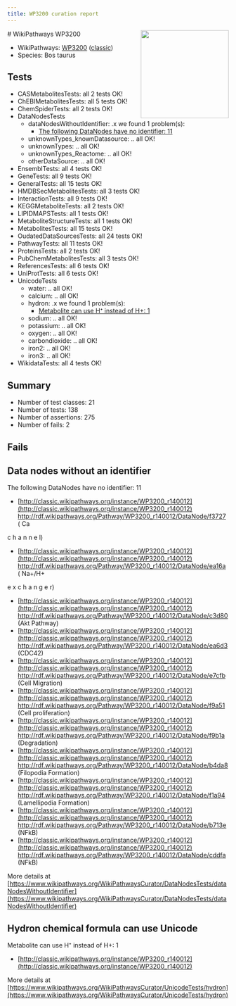 ```yaml
---
title: WP3200 curation report
---
```


<img style="float: right; width: 200px" src="https://upload.wikimedia.org/wikipedia/commons/thumb/8/83/Wplogo_with_text_500.png/640px-Wplogo_with_text_500.png" />
# WikiPathways WP3200

* WikiPathways: [WP3200](https://wikipathways.org/pathways/WP3200) ([classic](https://classic.wikipathways.org/instance/WP3200))
* Species: Bos taurus
## Tests
* CASMetabolitesTests: all 2 tests OK!
* ChEBIMetabolitesTests: all 5 tests OK!
* ChemSpiderTests: all 2 tests OK!
* DataNodesTests
    * dataNodesWithoutIdentifier: .x we found 1 problem(s):
        * [The following DataNodes have no identifier: 11](#8792c491)
    * unknownTypes_knownDatasource: .. all OK!
    * unknownTypes: .. all OK!
    * unknownTypes_Reactome: .. all OK!
    * otherDataSource: .. all OK!
* EnsemblTests: all 4 tests OK!
* GeneTests: all 9 tests OK!
* GeneralTests: all 15 tests OK!
* HMDBSecMetabolitesTests: all 3 tests OK!
* InteractionTests: all 9 tests OK!
* KEGGMetaboliteTests: all 2 tests OK!
* LIPIDMAPSTests: all 1 tests OK!
* MetaboliteStructureTests: all 1 tests OK!
* MetabolitesTests: all 15 tests OK!
* OudatedDataSourcesTests: all 24 tests OK!
* PathwayTests: all 11 tests OK!
* ProteinsTests: all 2 tests OK!
* PubChemMetabolitesTests: all 3 tests OK!
* ReferencesTests: all 6 tests OK!
* UniProtTests: all 6 tests OK!
* UnicodeTests
    * water: .. all OK!
    * calcium: .. all OK!
    * hydron: .x we found 1 problem(s):
        * [Metabolite can use H⁺ instead of H+: 1](#484bab84)
    * sodium: .. all OK!
    * potassium: .. all OK!
    * oxygen: .. all OK!
    * carbondioxide: .. all OK!
    * iron2: .. all OK!
    * iron3: .. all OK!
* WikidataTests: all 4 tests OK!


## Summary

* Number of test classes: 21
* Number of tests: 138
* Number of assertions: 275
* Number of fails: 2

## Fails

<a name="8792c491" />

## Data nodes without an identifier

The following DataNodes have no identifier: 11

* [http://classic.wikipathways.org/instance/WP3200_r140012](http://classic.wikipathways.org/instance/WP3200_r140012) http://rdf.wikipathways.org/Pathway/WP3200_r140012/DataNode/f3727 (
Ca

c
h
a
n
n
e
l)
* [http://classic.wikipathways.org/instance/WP3200_r140012](http://classic.wikipathways.org/instance/WP3200_r140012) http://rdf.wikipathways.org/Pathway/WP3200_r140012/DataNode/ea16a (
Na+/H+

e
x
c
h
a
n
g
e
r)
* [http://classic.wikipathways.org/instance/WP3200_r140012](http://classic.wikipathways.org/instance/WP3200_r140012) http://rdf.wikipathways.org/Pathway/WP3200_r140012/DataNode/c3d80 (Akt
Pathway)
* [http://classic.wikipathways.org/instance/WP3200_r140012](http://classic.wikipathways.org/instance/WP3200_r140012) http://rdf.wikipathways.org/Pathway/WP3200_r140012/DataNode/ea6d3 (CDC42)
* [http://classic.wikipathways.org/instance/WP3200_r140012](http://classic.wikipathways.org/instance/WP3200_r140012) http://rdf.wikipathways.org/Pathway/WP3200_r140012/DataNode/e7cfb (Cell Migration)
* [http://classic.wikipathways.org/instance/WP3200_r140012](http://classic.wikipathways.org/instance/WP3200_r140012) http://rdf.wikipathways.org/Pathway/WP3200_r140012/DataNode/f9a51 (Cell proliferation)
* [http://classic.wikipathways.org/instance/WP3200_r140012](http://classic.wikipathways.org/instance/WP3200_r140012) http://rdf.wikipathways.org/Pathway/WP3200_r140012/DataNode/f9b1a (Degradation)
* [http://classic.wikipathways.org/instance/WP3200_r140012](http://classic.wikipathways.org/instance/WP3200_r140012) http://rdf.wikipathways.org/Pathway/WP3200_r140012/DataNode/b4da8 (Filopodia
Formation)
* [http://classic.wikipathways.org/instance/WP3200_r140012](http://classic.wikipathways.org/instance/WP3200_r140012) http://rdf.wikipathways.org/Pathway/WP3200_r140012/DataNode/f1a94 (Lamellipodia
Formation)
* [http://classic.wikipathways.org/instance/WP3200_r140012](http://classic.wikipathways.org/instance/WP3200_r140012) http://rdf.wikipathways.org/Pathway/WP3200_r140012/DataNode/b713e (NFkB)
* [http://classic.wikipathways.org/instance/WP3200_r140012](http://classic.wikipathways.org/instance/WP3200_r140012) http://rdf.wikipathways.org/Pathway/WP3200_r140012/DataNode/cddfa (NFkB)


More details at [https://www.wikipathways.org/WikiPathwaysCurator/DataNodesTests/dataNodesWithoutIdentifier](https://www.wikipathways.org/WikiPathwaysCurator/DataNodesTests/dataNodesWithoutIdentifier)

<a name="484bab84" />

## Hydron chemical formula can use Unicode

Metabolite can use H⁺ instead of H+: 1

* [http://classic.wikipathways.org/instance/WP3200_r140012](http://classic.wikipathways.org/instance/WP3200_r140012)


More details at [https://www.wikipathways.org/WikiPathwaysCurator/UnicodeTests/hydron](https://www.wikipathways.org/WikiPathwaysCurator/UnicodeTests/hydron)

